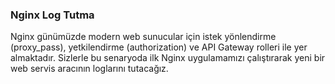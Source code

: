 ### Nginx Log Tutma  
  
Nginx günümüzde modern web sunucular için istek yönlendirme (proxy_pass), yetkilendirme (authorization) ve API Gateway rolleri ile yer almaktadır. Sizlerle bu senaryoda ilk Nginx uygulamamızı çalıştırarak yeni bir web servis aracının loglarını tutacağız.  
